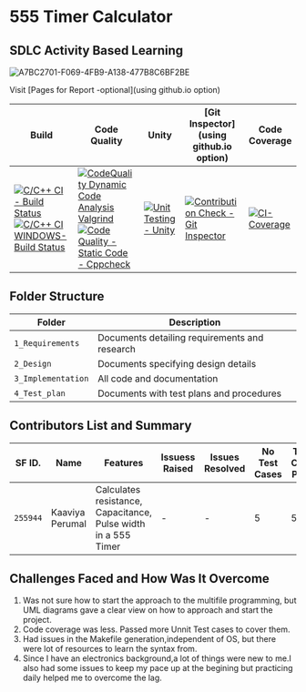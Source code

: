 # 555 Timer Calculator 
## SDLC Activity Based Learning
![A7BC2701-F069-4FB9-A138-477B8C6BF2BE](https://user-images.githubusercontent.com/80662569/114295650-3053d500-9ac4-11eb-9db5-83b1d5c104f5.JPEG)

Visit [Pages for Report -optional](using github.io option)

Build | Code Quality | Unity | [Git Inspector](using github.io option) | Code Coverage
------|----------|-------|--------------|---------------------------
[![C/C++ CI - Build Status](https://github.com/KaaviyaP/Stepin_miniproject/actions/workflows/c-cpp.yml/badge.svg)](https://github.com/KaaviyaP/Stepin_miniproject/actions/workflows/c-cpp.yml) [![C/C++ CI WINDOWS- Build Status](https://github.com/KaaviyaP/Stepin_miniproject/actions/workflows/windows.yml/badge.svg)](https://github.com/KaaviyaP/Stepin_miniproject/actions/workflows/windows.yml)| [![CodeQuality Dynamic Code Analysis Valgrind](https://github.com/KaaviyaP/Stepin_miniproject/actions/workflows/CodeQuality_Dynamic.yml/badge.svg)](https://github.com/KaaviyaP/Stepin_miniproject/actions/workflows/CodeQuality_Dynamic.yml)[![Code Quality - Static Code - Cppcheck](https://github.com/KaaviyaP/Stepin_miniproject/actions/workflows/cppcheck.yml/badge.svg)](https://github.com/KaaviyaP/Stepin_miniproject/actions/workflows/cppcheck.yml)| [![Unit Testing - Unity](https://github.com/KaaviyaP/Stepin_miniproject/actions/workflows/unity.yml/badge.svg)](https://github.com/KaaviyaP/Stepin_miniproject/actions/workflows/unity.yml)| [![Contribution Check - Git Inspector](https://github.com/KaaviyaP/Stepin_miniproject/actions/workflows/gitinspector.yml/badge.svg)](https://github.com/KaaviyaP/Stepin_miniproject/actions/workflows/gitinspector.yml)| [![CI-Coverage](https://github.com/KaaviyaP/Stepin_miniproject/actions/workflows/gcov.yml/badge.svg)](https://github.com/KaaviyaP/Stepin_miniproject/actions/workflows/gcov.yml)


## Folder Structure
Folder             | Description
-------------------| -----------------------------------------
`1_Requirements`   | Documents detailing requirements and research
`2_Design`         | Documents specifying design details
`3_Implementation` | All code and documentation
`4_Test_plan`      | Documents with test plans and procedures

## Contributors List and Summary

SF ID. |  Name   |    Features    | Issuess Raised |Issues Resolved|No Test Cases|Test Case Pass
-------|---------|----------------|----------------|---------------|-------------|--------------
`255944` | Kaaviya Perumal  | Calculates resistance, Capacitance, Pulse width in a 555 Timer    | -     | -   |5   |5    


## Challenges Faced and How Was It Overcome

1. Was not sure how to start the approach to the multifile programming, but UML diagrams gave a clear view on how to approach and start the project.
2. Code coverage was less. Passed more Unnit Test cases to cover them.
3. Had issues in the Makefile generation,independent of OS, but there were lot of resources to learn the syntax from.
4. Since I have an electronics background,a lot of things were new to me.I also had some issues to keep my pace up at the begining but practicing daily helped me to overcome      the lag.


